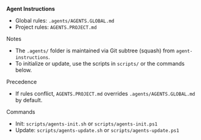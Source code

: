 **Agent Instructions**
- Global rules: `.agents/AGENTS.GLOBAL.md`
- Project rules: `AGENTS.PROJECT.md`

Notes
- The `.agents/` folder is maintained via Git subtree (squash) from `agent-instructions`.
- To initialize or update, use the scripts in `scripts/` or the commands below.

Precedence
- If rules conflict, `AGENTS.PROJECT.md` overrides `.agents/AGENTS.GLOBAL.md` by default.

Commands
- Init: `scripts/agents-init.sh` or `scripts/agents-init.ps1`
- Update: `scripts/agents-update.sh` or `scripts/agents-update.ps1`
